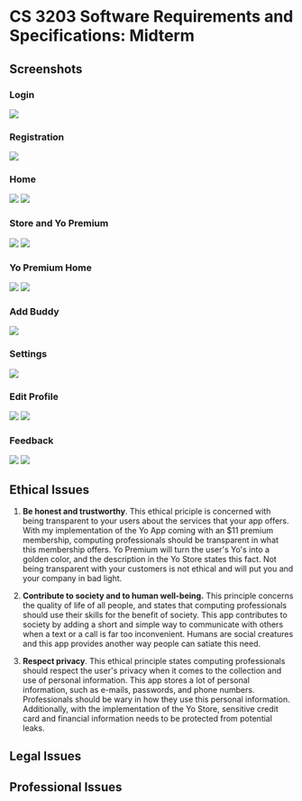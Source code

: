 # CS 3203 Software Requirements and Specifications: Midterm

## Screenshots
### Login
![](https://github.com/stinsan/CS3203-Midterm/blob/master/img/login.png)

### Registration
![](https://github.com/stinsan/CS3203-Midterm/blob/master/img/register.png)

### Home
![](https://github.com/stinsan/CS3203-Midterm/blob/master/img/home.png)
![](https://github.com/stinsan/CS3203-Midterm/blob/master/img/home-send.png)

### Store and Yo Premium
![](https://github.com/stinsan/CS3203-Midterm/blob/master/img/store.png)
![](https://github.com/stinsan/CS3203-Midterm/blob/master/img/store-bought.png)

### Yo Premium Home 
![](https://github.com/stinsan/CS3203-Midterm/blob/master/img/home-premium.png)
![](https://github.com/stinsan/CS3203-Midterm/blob/master/img/home-send-premium.png)

### Add Buddy
![](https://github.com/stinsan/CS3203-Midterm/blob/master/img/buddy.png)

### Settings
![](https://github.com/stinsan/CS3203-Midterm/blob/master/img/settings.png)

### Edit Profile
![](https://github.com/stinsan/CS3203-Midterm/blob/master/img/edit.png)
![](https://github.com/stinsan/CS3203-Midterm/blob/master/img/edit-new-user.png)

### Feedback
![](https://github.com/stinsan/CS3203-Midterm/blob/master/img/feedback.png)
![](https://github.com/stinsan/CS3203-Midterm/blob/master/img/feedback-confirmation.png)


## Ethical Issues
1. **Be honest and trustworthy**. This ethical priciple is concerned with being transparent to your users about the services that
your app offers. With my implementation of the Yo App coming with an $11 premium membership, computing professionals should be 
transparent in what this membership offers. Yo Premium will turn the user's Yo's into a golden color, and 
the description in the Yo Store states this fact. Not being transparent with your customers is not ethical 
and will put you and your company in bad light.

2. **Contribute to society and to human well-being.** This principle concerns the quality of life of all people, and states that 
computing professionals should use their skills for the benefit of society.
This app contributes to society by adding a short and simple way to communicate
with others when a text or a call is far too inconvenient. Humans are social creatures and this app provides another way people can 
satiate this need.

3. **Respect privacy**. This ethical principle states computing professionals should respect the user's privacy when it comes to the
collection and use of personal information. This app stores a lot of personal information, such as e-mails, passwords, and phone numbers.
Professionals should be wary in how they use this personal information. Additionally, with the implementation of the Yo Store, 
sensitive credit card and financial information needs to be protected from potential leaks.

## Legal Issues

## Professional Issues
